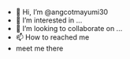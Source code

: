 - 👋 Hi, I’m @angcotmayumi30
- 👀 I’m interested in ...
- 💞️ I’m looking to collaborate on ...
- 📫 How to reached me
- meet me there

<!---
angcotmayumi30/angcotmayumi30 is a ✨ special ✨ repository because its `README.md` (this file) appears on your GitHub profile.
You can click the Preview link to take a look at your changes.
--->
